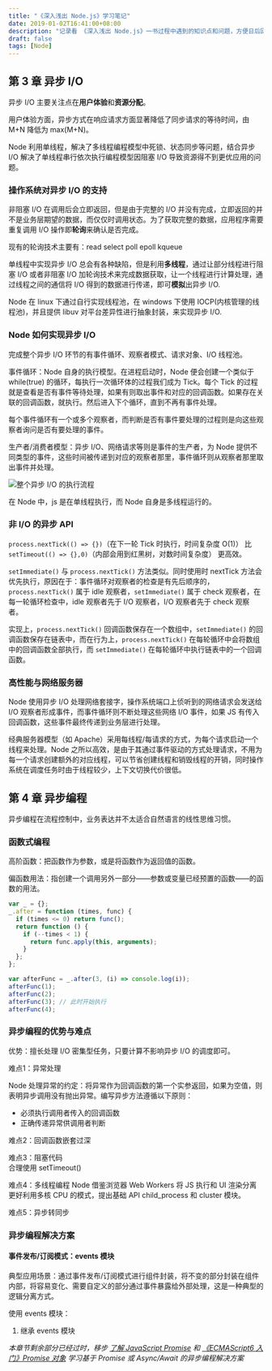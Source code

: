 ```yaml
---
title: "《深入浅出 Node.js》学习笔记"
date: 2019-01-02T16:41:00+08:00
description: "记录看 《深入浅出 Node.js》一书过程中遇到的知识点和问题，方便日后回顾。"
draft: false
tags: [Node]
---
```


## 第 3 章 异步 I/O

异步 I/O 主要关注点在**用户体验**和**资源分配**。

用户体验方面，异步方式在响应请求方面显著降低了同步请求的等待时间，由 M+N 降低为 max(M+N)。

Node 利用单线程，解决了多线程编程模型中死锁、状态同步等问题，结合异步 I/O 解决了单线程串行依次执行编程模型因阻塞 I/O 导致资源得不到更优应用的问题。

### 操作系统对异步 I/O 的支持

非阻塞 I/O 在调用后会立即返回，但是由于完整的 I/O 并没有完成，立即返回的并不是业务层期望的数据，而仅仅时调用状态。为了获取完整的数据，应用程序需要重复调用 I/O 操作即**轮询**来确认是否完成。

现有的轮询技术主要有：read select poll epoll kqueue

单线程中实现异步 I/O 总会有各种缺陷，但是利用**多线程**，通过让部分线程进行阻塞 I/O 或者非阻塞 I/O 加轮询技术来完成数据获取，让一个线程进行计算处理，通过线程之间的通信将 I/O 得到的数据进行传递，即可**模拟**出异步 I/O.

Node 在 linux 下通过自行实现线程池，在 windows 下使用 IOCP(内核管理的线程池)，并且提供 libuv 对平台差异性进行抽象封装，来实现异步 I/O.

### Node 如何实现异步 I/O

完成整个异步 I/O 环节的有事件循环、观察者模式、请求对象、I/O 线程池。

事件循环：Node 自身的执行模型。在进程启动时，Node 便会创建一个类似于 while(true) 的循环，每执行一次循环体的过程我们成为 Tick。每个 Tick 的过程就是查看是否有事件等待处理，如果有则取出事件和对应的回调函数。如果存在关联的回调函数，就执行。然后进入下个循环，直到不再有事件处理。

每个事件循环有一个或多个观察者，而判断是否有事件要处理的过程则是向这些观察者询问是否有要处理的事件。

生产者/消费者模型：异步 I/O、网络请求等则是事件的生产者，为 Node 提供不同类型的事件，这些时间被传递到对应的观察者那里，事件循环则从观察者那里取出事件并处理。

![整个异步 I/O 的执行流程](/posts/img/Snipaste_2020-10-30_08-02-28.png)

在 Node 中，js 是在单线程执行，而 Node 自身是多线程运行的。

### 非 I/O 的异步 API

`process.nextTick(() => {})`（在下一轮 Tick 时执行，时间复杂度 O(1)） 比 `setTimeout(() => {},0)`（内部会用到红黑树，对数时间复杂度） 更高效。

`setImmediate()` 与 `process.nextTick()` 方法类似。同时使用时 nextTick 方法会优先执行，原因在于：事件循环对观察者的检查是有先后顺序的，`process.nextTick()` 属于 idle 观察者，`setImmediate()` 属于 check 观察者，在每一轮循环检查中，idle 观察者先于 I/O 观察者，I/O 观察者先于 check 观察者。

实现上，`process.nextTick()` 回调函数保存在一个数组中，`setImmediate()` 的回调函数保存在链表中，而在行为上，`process.nextTick()` 在每轮循环中会将数组中的回调函数全部执行，而 `setImmediate()` 在每轮循环中执行链表中的一个回调函数。

### 高性能与网络服务器

Node 使用异步 I/O 处理网络套接字，操作系统端口上侦听到的网络请求会发送给 I/O 观察者形成事件，而事件循环则不断处理这些网络 I/O 事件，如果 JS 有传入回调函数，这些事件最终传递到业务层进行处理。

经典服务器模型（如 Apache）采用每线程/每请求的方式，为每个请求启动一个线程来处理。Node 之所以高效，是由于其通过事件驱动的方式处理请求，不用为每一个请求创建额外的对应线程，可以节省创建线程和销毁线程的开销，同时操作系统在调度任务时由于线程较少，上下文切换代价很低。

## 第 4 章 异步编程

异步编程在流程控制中，业务表达并不太适合自然语言的线性思维习惯。

### 函数式编程

高阶函数：把函数作为参数，或是将函数作为返回值的函数。

偏函数用法：指创建一个调用另外一部分——参数或变量已经预置的函数——的函数的用法。
```js
var _ = {};
_.after = function (times, func) {
  if (times <= 0) return func();
  return function () {
    if (--times < 1) {
      return func.apply(this, arguments);
    }
  };
};

var afterFunc = _.after(3, (i) => console.log(i));
afterFunc(1);
afterFunc(2);
afterFunc(3); // 此时开始执行
afterFunc(4);
```

### 异步编程的优势与难点

优势：擅长处理 I/O 密集型任务，只要计算不影响异步 I/O 的调度即可。

难点1：异常处理

Node 处理异常的约定：将异常作为回调函数的第一个实参返回，如果为空值，则表明异步调用没有抛出异常。编写异步方法遵循以下原则：  
- 必须执行调用者传入的回调函数
- 正确传递异常供调用者判断

难点2：回调函数嵌套过深

难点3：阻塞代码  
合理使用 setTimeout()

难点4：多线程编程
Node 借鉴浏览器 Web Workers 将 JS 执行和 UI 渲染分离更好利用多核 CPU 的模式，提出基础 API child_process 和 cluster 模块。

难点5：异步转同步

### 异步编程解决方案

#### 事件发布/订阅模式：events 模块

典型应用场景：通过事件发布/订阅模式进行组件封装，将不变的部分封装在组件内部，将容易变化、需要自定义的部分通过事件暴露给外部处理，这是一种典型的逻辑分离方式。

使用 events 模块：

1. 继承 events 模块

*本章节剩余部分已经过时，移步 [了解 JavaScript Promise](http://nodejs.cn/learn/understanding-javascript-promises) 和 [《ECMAScript6 入门》Promise 对象](https://es6.ruanyifeng.com/#docs/promise) 学习基于 Promise 或 Async/Await 的异步编程解决方案*

